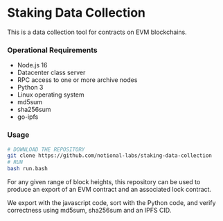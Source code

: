 # Staking Data Collection
This is a data collection tool for contracts on EVM blockchains.


### Operational Requirements
* Node.js 16
* Datacenter class server
* RPC access to one or more archive nodes
* Python 3
* Linux operating system
* md5sum
* sha256sum
* go-ipfs

### Usage

```bash
# DOWNLOAD THE REPOSITORY
git clone https://github.com/notional-labs/staking-data-collection
# RUN
bash run.bash
```


For any given range of block heights, this repository can be used to produce an export of an EVM contract and an associated lock contract.

We export with the javascript code, sort with the Python code, and verify correctness using md5sum, sha256sum and an IPFS CID.




